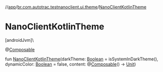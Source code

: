 //[app](../../index.md)/[br.com.autotrac.testnanoclient.ui.theme](index.md)/[NanoClientKotlinTheme](-nano-client-kotlin-theme.md)

# NanoClientKotlinTheme

[androidJvm]\

@[Composable](https://developer.android.com/reference/kotlin/androidx/compose/runtime/Composable.html)

fun [NanoClientKotlinTheme](-nano-client-kotlin-theme.md)(darkTheme: [Boolean](https://kotlinlang.org/api/latest/jvm/stdlib/kotlin/-boolean/index.html) = isSystemInDarkTheme(), dynamicColor: [Boolean](https://kotlinlang.org/api/latest/jvm/stdlib/kotlin/-boolean/index.html) = false, content: @[Composable](https://developer.android.com/reference/kotlin/androidx/compose/runtime/Composable.html)() -&gt; [Unit](https://kotlinlang.org/api/latest/jvm/stdlib/kotlin/-unit/index.html))
